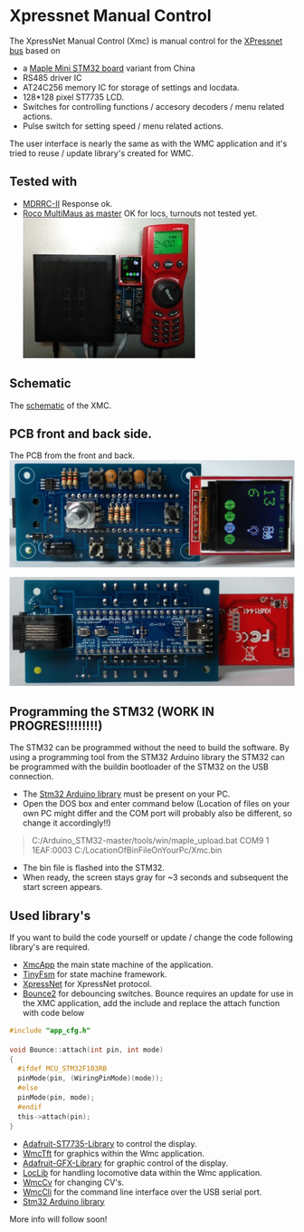 # Xpressnet Manual Control

The XpressNet Manual Control (Xmc) is manual control for the [XPressnet bus](www.lenzusa.com/1newsite1/Manuals/xpressnet.pdf) based on 

 * a [Maple Mini STM32 board](https://www.leaflabs.com/maple/) variant from China
 * RS485 driver IC
 * AT24C256 memory IC for storage of settings and locdata.
 * 128*128 pixel ST7735 LCD. 
 * Switches for controlling functions / accesory decoders / menu related actions. 
 * Pulse switch for setting speed / menu related actions.
 
The user interface is nearly the same as with the WMC application and it's tried to reuse / update library's created for WMC.

## Tested with
 * [MDRRC-II](http://members.home.nl/robert.evers/mdrrc2.htm) Response ok. 
 * [Roco MultiMaus as master](https://www.roco.cc/en/product/5215-multimaus-0-0-0-0-0-004001-0/products.html) OK for locs, turnouts not tested yet.
![](https://github.com/MDRRC/XMC/blob/master/Doc/xmc_roco.jpg) 
 
## Schematic
The [schematic](https://github.com/MDRRC/XMC/blob/master/Doc/xmc_schematic.pdf) of the XMC.

## PCB front and back side.
The PCB from the front and back. 
![](https://github.com/MDRRC/XMC/blob/master/Doc/xmc_pcb_fromt.jpg)

![](https://github.com/MDRRC/XMC/blob/master/Doc/xmc_pcb_back.jpg)

## Programming the STM32 (WORK IN PROGRES!!!!!!!!)

The STM32 can be programmed without the need to build the software. By using a programming tool from the STM32 Arduino library the STM32 can be programmed with the buildin bootloader of the STM32 on the USB connection.
 * The [Stm32 Arduino library](https://github.com/rogerclarkmelbourne/Arduino_STM32) must be present on your PC.
 * Open the DOS box and enter command below (Location of files on your own PC might differ and the COM port will probably also be different, so change it accordingly!!)
 > C:/Arduino_STM32-master/tools/win/maple_upload.bat COM9 1 1EAF:0003 C:/LocationOfBinFileOnYourPc/Xmc.bin
 * The bin file is flashed into the STM32.
 * When ready, the screen stays gray for ~3 seconds and subsequent the start screen appears. 
 
## Used library's
If you want to build the code yourself or update / change the code following library's are required.
 * [XmcApp]() the main state machine of the application.
 * [TinyFsm](https://github.com/digint/tinyfsm) for state machine framework.
 * [XpressNet](https://github.com/MDRRC/XpressNet) for XpressNet protocol.
 * [Bounce2](https://github.com/thomasfredericks/Bounce2) for debouncing switches.
Bounce requires an update for use in the XMC application, add the include and replace the attach function with code below
```c
#include "app_cfg.h"
 
void Bounce::attach(int pin, int mode)
{
  #ifdef MCU_STM32F103RB
  pinMode(pin, (WiringPinMode)(mode));
  #else
  pinMode(pin, mode);
  #endif
  this->attach(pin);
}
```
 * [Adafruit-ST7735-Library](https://github.com/adafruit/Adafruit-ST7735-Library) to control the display.
 * [WmcTft](https://github.com/MDRRC/WmcTft) for graphics within the Wmc application.
 * [Adafruit-GFX-Library](https://github.com/adafruit/Adafruit-GFX-Library) for graphic control of the display.
 * [LocLib](https://github.com/MDRRC/LocLib) for handling locomotive data within the Wmc application.
 * [WmcCv](https://github.com/MDRRC/WmcCv) for changing CV's.
 * [WmcCli](https://github.com/MDRRC/WmcCli) for the command line interface over the USB serial port.
 * [Stm32 Arduino library](https://github.com/rogerclarkmelbourne/Arduino_STM32) 

More info will follow soon!    